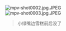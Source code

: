![mpv-shot0002.jpg.JPEG](/file/blog/spirit/響け！ユーフォニアム/S1/E06/20200905/mpv-shot0002.jpg.JPEG)  
![mpv-shot0003.jpg.JPEG](/file/blog/spirit/響け！ユーフォニアム/S1/E06/20200905/mpv-shot0003.jpg.JPEG)
> 小绿嘴边雪糕前后没了